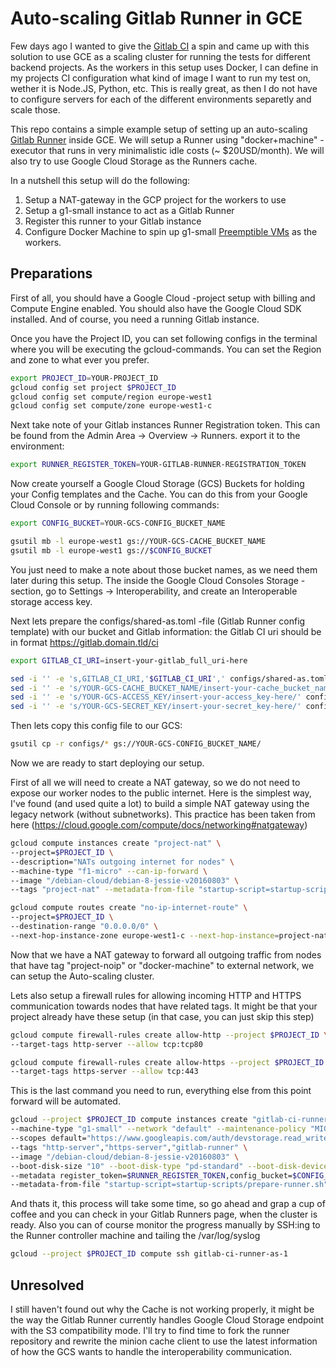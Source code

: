 # Auto-scaling Gitlab Runner in GCE

Few days ago I wanted to give the [Gitlab CI](https://about.gitlab.com/gitlab-ci/) a spin and came up with this solution to use
GCE as a scaling cluster for running the tests for different backend projects.
As the workers in this setup uses Docker, I can define in my projects CI configuration what kind of image I want to run my test on,
wether it is Node.JS, Python, etc. This is really great, as then I do not have to configure servers for each of the different
environments separetly and scale those.

This repo contains a simple example setup of setting up an auto-scaling [Gitlab Runner](https://gitlab.com/gitlab-org/gitlab-ci-multi-runner) inside GCE.
We will setup a Runner using "docker+machine" -executor that runs in very minimalistic idle costs (~ $20USD/month).
We will also try to use Google Cloud Storage as the Runners cache.

In a nutshell this setup will do the following:

 1. Setup a NAT-gateway in the GCP project for the workers to use
 2. Setup a g1-small instance to act as a Gitlab Runner
 3. Register this runner to your Gitlab instance
 4. Configure Docker Machine to spin up g1-small [Preemptible VMs](https://cloud.google.com/preemptible-vms/) as the workers.

## Preparations

First of all, you should have a Google Cloud -project setup with billing and Compute Engine enabled.
You should also have the Google Cloud SDK installed.
And of course, you need a running Gitlab instance.

Once you have the Project ID, you can set following configs in the terminal where you will be executing the
gcloud-commands. You can set the Region and zone to what ever you prefer.

```sh
export PROJECT_ID=YOUR-PROJECT_ID
gcloud config set project $PROJECT_ID
gcloud config set compute/region europe-west1
gcloud config set compute/zone europe-west1-c
```

Next take note of your Gitlab instances Runner Registration token. This can be found from the Admin Area -> Overview -> Runners.
export it to the environment:

```sh
export RUNNER_REGISTER_TOKEN=YOUR-GITLAB-RUNNER-REGISTRATION_TOKEN
```

Now create yourself a Google Cloud Storage (GCS) Buckets for holding your Config templates and the Cache.
You can do this from your Google Cloud Console or by running following commands:

```sh
export CONFIG_BUCKET=YOUR-GCS-CONFIG_BUCKET_NAME

gsutil mb -l europe-west1 gs://YOUR-GCS-CACHE_BUCKET_NAME
gsutil mb -l europe-west1 gs://$CONFIG_BUCKET
```

You just need to make a note about those bucket names, as we need them later during this setup.
The inside the Google Cloud Consoles Storage -section, go to Settings -> Interoperability, and create
an Interoperable storage access key.

Next lets prepare the configs/shared-as.toml -file (Gitlab Runner config template) with our bucket and Gitlab information:
the Gitlab CI uri should be in format https://gitlab.domain.tld/ci

```sh
export GITLAB_CI_URI=insert-your-gitlab_full_uri-here

sed -i '' -e 's,GITLAB_CI_URI,'$GITLAB_CI_URI',' configs/shared-as.toml
sed -i '' -e 's/YOUR-GCS-CACHE_BUCKET_NAME/insert-your-cache_bucket_name-here/' configs/shared-as.toml
sed -i '' -e 's/YOUR-GCS-ACCESS_KEY/insert-your-access_key-here/' configs/shared-as.toml
sed -i '' -e 's/YOUR-GCS-SECRET_KEY/insert-your-secret_key-here/' configs/shared-as.toml
```

Then lets copy this config file to our GCS:

```sh
gsutil cp -r configs/* gs://YOUR-GCS-CONFIG_BUCKET_NAME/
```

Now we are ready to start deploying our setup.

First of all we will need to create a NAT gateway, so we do not need to expose our worker nodes to the public internet.
Here is the simplest way, I've found (and used quite a lot) to build a simple NAT gateway using the legacy network (without subnetworks).
This practice has been taken from here (https://cloud.google.com/compute/docs/networking#natgateway)

```sh
gcloud compute instances create "project-nat" \
--project=$PROJECT_ID \
--description="NATs outgoing internet for nodes" \
--machine-type "f1-micro" --can-ip-forward \
--image "/debian-cloud/debian-8-jessie-v20160803" \
--tags "project-nat" --metadata-from-file "startup-script=startup-scripts/configure-nat-gw.sh"

gcloud compute routes create "no-ip-internet-route" \
--project=$PROJECT_ID \
--destination-range "0.0.0.0/0" \
--next-hop-instance-zone europe-west1-c --next-hop-instance=project-nat --tags "project-noip","docker-machine" --priority 200
```

Now that we have a NAT gateway to forward all outgoing traffic from nodes that have tag "project-noip" or "docker-machine" to external network, we can setup the Auto-scaling cluster.

Lets also setup a firewall rules for allowing incoming HTTP and HTTPS communication towards nodes that have related tags.
It might be that your project already have these setup (in that case, you can just skip this step)

```sh
gcloud compute firewall-rules create allow-http --project $PROJECT_ID \
--target-tags http-server --allow tcp:tcp80

gcloud compute firewall-rules create allow-https --project $PROJECT_ID \
--target-tags https-server --allow tcp:443
```

This is the last command you need to run, everything else from this point forward will be automated.

```sh
gcloud --project $PROJECT_ID compute instances create "gitlab-ci-runner-as-1" \
--machine-type "g1-small" --network "default" --maintenance-policy "MIGRATE" \
--scopes default="https://www.googleapis.com/auth/devstorage.read_write","https://www.googleapis.com/auth/logging.write","https://www.googleapis.com/auth/monitoring.write","https://www.googleapis.com/auth/servicecontrol","https://www.googleapis.com/auth/service.management.readonly","https://www.googleapis.com/auth/compute" \
--tags "http-server","https-server","gitlab-runner" \
--image "/debian-cloud/debian-8-jessie-v20160803" \
--boot-disk-size "10" --boot-disk-type "pd-standard" --boot-disk-device-name "gitlab-ci-runner-as-1" \
--metadata register_token=$RUNNER_REGISTER_TOKEN,config_bucket=$CONFIG_BUCKET,runner_name=gitlab-ci-runner-as-1,gitlab_uri=$GITLAB_CI_URI,runner_tags=backend \
--metadata-from-file "startup-script=startup-scripts/prepare-runner.sh"
```

And thats it, this process will take some time, so go ahead and grap a cup of coffee and you can check in your Gitlab Runners page,
when the cluster is ready.
Also you can of course monitor the progress manually by SSH:ing to the Runner controller machine and tailing the /var/log/syslog

```sh
gcloud --project $PROJECT_ID compute ssh gitlab-ci-runner-as-1
```

## Unresolved

I still haven't found out why the Cache is not working properly, it might be the way the
Gitlab Runner currently handles Google Cloud Storage endpoint with the S3 compatibility mode.
I'll try to find time to fork the runner repository and rewrite the minion cache client to use the latest information
of how the GCS wants to handle the interoperability communication.
